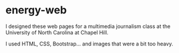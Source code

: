 # energy-web

I designed these web pages for a multimedia journalism class at the University of North Carolina at Chapel Hill.

I used HTML, CSS, Bootstrap... and images that were a bit too heavy.

